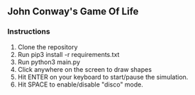 ## John Conway's Game Of Life

### Instructions

1. Clone the repository
2. Run pip3 install -r requirements.txt
3. Run python3 main.py
4. Click anywhere on the screen to draw shapes
5. Hit ENTER on your keyboard to start/pause the simulation.
6. Hit SPACE to enable/disable "disco" mode.
